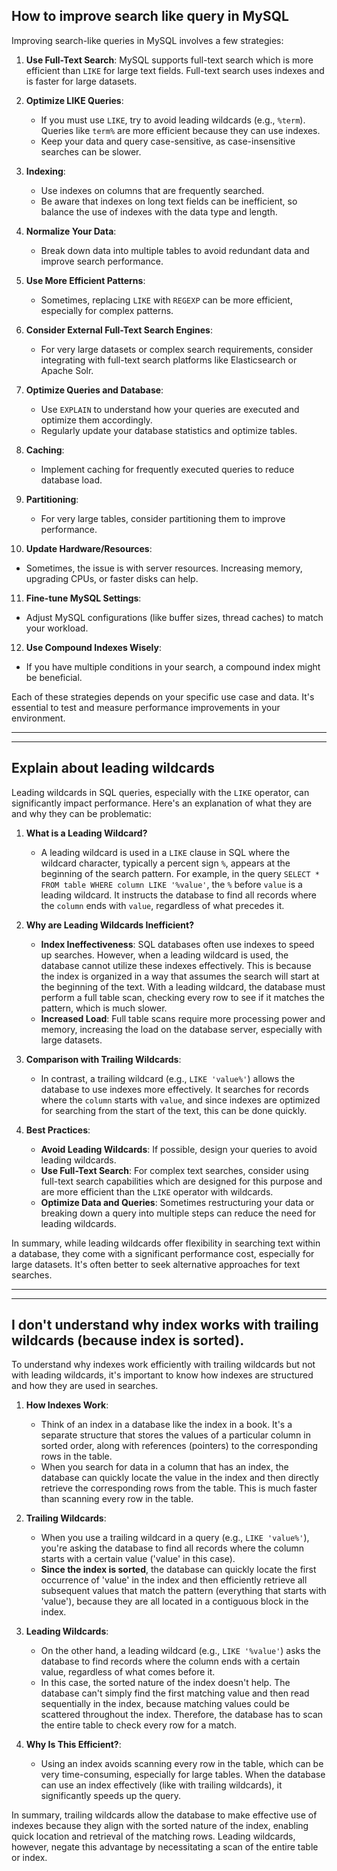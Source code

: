 ## How to improve search like query in MySQL

Improving search-like queries in MySQL involves a few strategies:

1. **Use Full-Text Search**: MySQL supports full-text search which is more efficient than `LIKE` for large text fields. Full-text search uses indexes and is faster for large datasets.

2. **Optimize LIKE Queries**:
    - If you must use `LIKE`, try to avoid leading wildcards (e.g., `%term`). Queries like `term%` are more efficient because they can use indexes.
    - Keep your data and query case-sensitive, as case-insensitive searches can be slower.

3. **Indexing**:
    - Use indexes on columns that are frequently searched.
    - Be aware that indexes on long text fields can be inefficient, so balance the use of indexes with the data type and length.

4. **Normalize Your Data**:
    - Break down data into multiple tables to avoid redundant data and improve search performance.

5. **Use More Efficient Patterns**:
    - Sometimes, replacing `LIKE` with `REGEXP` can be more efficient, especially for complex patterns.

6. **Consider External Full-Text Search Engines**:
    - For very large datasets or complex search requirements, consider integrating with full-text search platforms like Elasticsearch or Apache Solr.

7. **Optimize Queries and Database**:
    - Use `EXPLAIN` to understand how your queries are executed and optimize them accordingly.
    - Regularly update your database statistics and optimize tables.

8. **Caching**:
    - Implement caching for frequently executed queries to reduce database load.

9. **Partitioning**:
    - For very large tables, consider partitioning them to improve performance.

10. **Update Hardware/Resources**:
- Sometimes, the issue is with server resources. Increasing memory, upgrading CPUs, or faster disks can help.

11. **Fine-tune MySQL Settings**:
- Adjust MySQL configurations (like buffer sizes, thread caches) to match your workload.

12. **Use Compound Indexes Wisely**:
- If you have multiple conditions in your search, a compound index might be beneficial.

Each of these strategies depends on your specific use case and data. It's essential to test and measure performance improvements in your environment.

------
------

## Explain about leading wildcards

Leading wildcards in SQL queries, especially with the `LIKE` operator, can significantly impact performance. Here's an explanation of what they are and why they can be problematic:

1. **What is a Leading Wildcard?**
    - A leading wildcard is used in a `LIKE` clause in SQL where the wildcard character, typically a percent sign `%`, appears at the beginning of the search pattern. For example, in the query `SELECT * FROM table WHERE column LIKE '%value'`, the `%` before `value` is a leading wildcard. It instructs the database to find all records where the `column` ends with `value`, regardless of what precedes it.

2. **Why are Leading Wildcards Inefficient?**
    - **Index Ineffectiveness**: SQL databases often use indexes to speed up searches. However, when a leading wildcard is used, the database cannot utilize these indexes effectively. This is because the index is organized in a way that assumes the search will start at the beginning of the text. With a leading wildcard, the database must perform a full table scan, checking every row to see if it matches the pattern, which is much slower.
    - **Increased Load**: Full table scans require more processing power and memory, increasing the load on the database server, especially with large datasets.

3. **Comparison with Trailing Wildcards**:
    - In contrast, a trailing wildcard (e.g., `LIKE 'value%'`) allows the database to use indexes more effectively. It searches for records where the `column` starts with `value`, and since indexes are optimized for searching from the start of the text, this can be done quickly.

4. **Best Practices**:
    - **Avoid Leading Wildcards**: If possible, design your queries to avoid leading wildcards.
    - **Use Full-Text Search**: For complex text searches, consider using full-text search capabilities which are designed for this purpose and are more efficient than the `LIKE` operator with wildcards.
    - **Optimize Data and Queries**: Sometimes restructuring your data or breaking down a query into multiple steps can reduce the need for leading wildcards.

In summary, while leading wildcards offer flexibility in searching text within a database, they come with a significant performance cost, especially for large datasets. It's often better to seek alternative approaches for text searches.

-----
-----

## I don't understand why index works with trailing wildcards (because index is sorted).

To understand why indexes work efficiently with trailing wildcards but not with leading wildcards, it's important to know how indexes are structured and how they are used in searches.

1. **How Indexes Work**:
    - Think of an index in a database like the index in a book. It's a separate structure that stores the values of a particular column in sorted order, along with references (pointers) to the corresponding rows in the table.
    - When you search for data in a column that has an index, the database can quickly locate the value in the index and then directly retrieve the corresponding rows from the table. This is much faster than scanning every row in the table.

2. **Trailing Wildcards**:
    - When you use a trailing wildcard in a query (e.g., `LIKE 'value%'`), you're asking the database to find all records where the column starts with a certain value ('value' in this case).
    - **Since the index is sorted**, the database can quickly locate the first occurrence of 'value' in the index and then efficiently retrieve all subsequent values that match the pattern (everything that starts with 'value'), because they are all located in a contiguous block in the index.

3. **Leading Wildcards**:
    - On the other hand, a leading wildcard (e.g., `LIKE '%value'`) asks the database to find records where the column ends with a certain value, regardless of what comes before it.
    - In this case, the sorted nature of the index doesn't help. The database can't simply find the first matching value and then read sequentially in the index, because matching values could be scattered throughout the index. Therefore, the database has to scan the entire table to check every row for a match.

4. **Why Is This Efficient?**:
    - Using an index avoids scanning every row in the table, which can be very time-consuming, especially for large tables. When the database can use an index effectively (like with trailing wildcards), it significantly speeds up the query.

In summary, trailing wildcards allow the database to make effective use of indexes because they align with the sorted nature of the index, enabling quick location and retrieval of the matching rows. Leading wildcards, however, negate this advantage by necessitating a scan of the entire table or index.